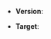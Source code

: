 <!-- Which version of electron-builder are you using? -->
<!-- Please always try to use latest version before report. -->
* **Version**: 

<!-- Which version of electron-updater are you using (if applicable)? -->

<!-- What target are you building for? -->
* **Target**: 

<!-- Enter your issue details below this comment. -->
<!-- If you want, you can donate to increase issue priority (https://www.electron.build/donate) -->